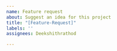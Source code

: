 ```yaml
---
name: Feature request
about: Suggest an idea for this project
title: "[Feature-Request]"
labels: ''
assignees: Deekshithrathod

---
```



